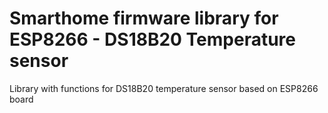 # Smarthome firmware library for ESP8266 - DS18B20 Temperature sensor
Library with functions for DS18B20 temperature sensor based on ESP8266 board

